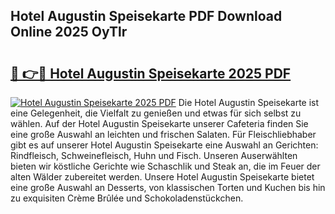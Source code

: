 ## Hotel Augustin Speisekarte PDF Download Online 2025 OyTlr

# <h2><a href="http://gceesce.nevu.top/?p=Hotel+Augustin+Speisekarte">🔗 👉🔴 Hotel Augustin Speisekarte 2025 PDF</a></h2>

[![Hotel Augustin Speisekarte 2025 PDF](https://i.imgur.com/dBaPXMq.png)](http://gceesce.nevu.top/?p=Hotel+Augustin+Speisekarte)
Die Hotel Augustin Speisekarte ist eine Gelegenheit, die Vielfalt zu genießen und etwas für sich selbst zu wählen. Auf der Hotel Augustin Speisekarte unserer Cafeteria finden Sie eine große Auswahl an leichten und frischen Salaten. Für Fleischliebhaber gibt es auf unserer Hotel Augustin Speisekarte eine Auswahl an Gerichten: Rindfleisch, Schweinefleisch, Huhn und Fisch. Unseren Auserwählten bieten wir köstliche Gerichte wie Schaschlik und Steak an, die im Feuer der alten Wälder zubereitet werden. Unsere Hotel Augustin Speisekarte bietet eine große Auswahl an Desserts, von klassischen Torten und Kuchen bis hin zu exquisiten Crème Brûlée und Schokoladenstückchen.
